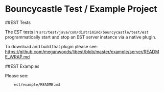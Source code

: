 # Bouncycastle Test / Example Project


##EST Tests

The EST tests in ```src/test/java/com/distrimind/bouncycastle/test/est``` programmatically start and stop
an EST server instance via a native plugin. 

To download and build that plugin please see:
https://github.com/meganwoods/libest/blob/master/example/server/README_WRAP.md

##EST Examples

Please see: 
```
    est/example/README.md
```

